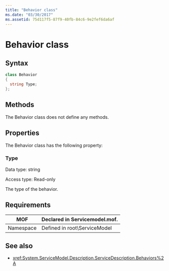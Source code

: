 ```yaml
---
title: "Behavior class"
ms.date: "03/30/2017"
ms.assetid: 75d117f5-87f9-40fb-84c6-9e2fef6da6af
---
```

# Behavior class
## Syntax  
  
```csharp
class Behavior  
{  
  string Type;  
};  
```  
  
## Methods  
 The Behavior class does not define any methods.  
  
## Properties  
 The Behavior class has the following property:  
  
### Type  
 Data type: string  
  
 Access type: Read-only  
  
 The type of the behavior.  
  
## Requirements  
  
|MOF|Declared in Servicemodel.mof.|  
|---------|-----------------------------------|  
|Namespace|Defined in root\ServiceModel|  
  
## See also

- <xref:System.ServiceModel.Description.ServiceDescription.Behaviors%2A>
